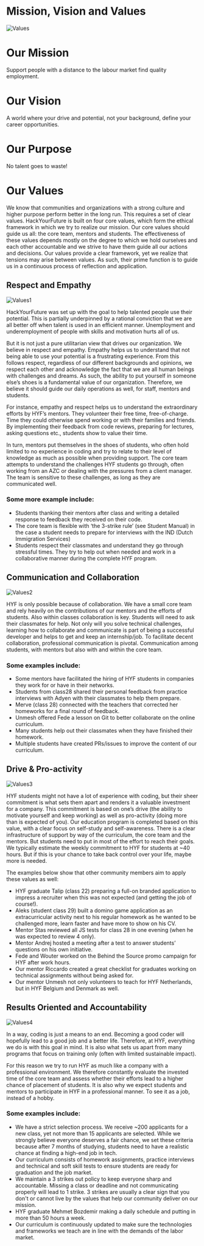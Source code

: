 # Mission, Vision and Values

![Values](assets/values.jpg)

# Our Mission
Support people with a distance to the labour market find quality employment.

# Our Vision
A world where your drive and potential, not your background, define your career opportunities.

# Our Purpose
No talent goes to waste!

# Our Values
We know that communities and organizations with a strong culture and higher purpose perform better in the long run. This requires a set of clear values. HackYourFuture is built on four core values, which form the ethical framework in which we try to realize our mission. Our core values should guide us all: the core team, mentors and students. The effectiveness of these values depends mostly on the degree to which we hold ourselves and each other accountable and we strive to have them guide all our actions and decisions. Our values provide a clear framework, yet we realize that tensions may arise between values. As such, their prime function is to guide us in a continuous process of reflection and application.

## Respect and Empathy

![Values1](assets/v1.jpg)

HackYourFuture was set up with the goal to help talented people use their potential. 
This is partially underpinned by a rational conviction that we are all better off when talent is used in an efficient manner. Unemployment and underemployment of people with skills and motivation hurts all of us. 

But it is not just a pure utilitarian view that drives our organization. We believe in respect and empathy. Empathy helps us to understand that not being able to use your potential is a frustrating experience. From this follows respect, regardless of our different backgrounds and opinions, we respect each other and acknowledge the fact that we are all human beings with challenges and dreams. As such, the ability to put yourself in someone else’s shoes is a fundamental value of our organization. Therefore, we believe it should guide our daily operations as well, for staff, mentors and students.

For instance, empathy and respect helps us to understand the extraordinary efforts by HYF’s mentors. They volunteer their free time, free-of-charge. Time they could otherwise spend working or with their families and friends. By implementing their feedback from code reviews, preparing for lectures, asking questions etc., students show to value their time. 

In turn, mentors put themselves in the shoes of students, who often hold limited to no experience in coding and try to relate to their level of knowledge as much as possible when providing support. 
The core team attempts to understand the challenges HYF students go through, often working from an AZC or dealing with the pressures from a client manager. The team is sensitive to these challenges, as long as they are communicated well.

### Some more example include:
- Students thanking their mentors after class and writing a detailed response to feedback they received on their code. 
- The core team is flexible with ‘the 3-strike rule’ (see Student Manual) in the case a student  needs to prepare for interviews with the IND (Dutch Immigration Services) 
- Students respect their classmates and understand they go through stressful times. They try to help out when needed and work in a collaborative manner during the complete HYF program.

## Communication and Collaboration

![Values2](assets/v2.jpg)

HYF is only possible because of collaboration. We have a small core team and rely heavily on the contributions of our mentors and the efforts of students. Also within classes collaboration is key. Students will need to ask their classmates for help. Not only will you solve technical challenges, learning how to collaborate and communicate is part of being a successful developer and helps to get and keep an internship/job. To facilitate decent collaboration, professional communication is pivotal. Communication among students, with mentors but also with and within the core team. 

### Some examples include:
- Some mentors have facilitated the hiring of HYF students in companies they work for or have in their networks.
- Students from class28 shared their personal feedback from practice interviews with Adyen with their classmates to help them prepare.
- Merve (class 28) connected with the teachers that corrected her homeworks for a final round of feedback.
- Unmesh offered Fede a lesson on Git to better collaborate on the online curriculum.
- Many students help out their classmates when they have finished their homework.
- Multiple students have created PRs/issues to improve the content of our curriculum.


## Drive & Pro-activity

![Values3](assets/v3.jpg)

HYF students might not have a lot of experience with coding, but their sheer commitment is what sets them apart and renders it a valuable investment for a company. This commitment is based on one’s drive (the ability to motivate yourself and keep working) as well as pro-activity (doing more than is expected of you). Our education program is completed based on this value, with a clear focus on self-study and self-awareness. There is a clear infrastructure of support by way of the curriculum, the core team and the mentors. But students need to put in most of the effort to reach their goals. We typically estimate the weekly commitment to HYF for students at ~40 hours. But if this is your chance to take back control over your life, maybe more is needed. 

The examples below show that other community members aim to apply these values as well:

- HYF graduate Talip (class 22) preparing a full-on branded application to impress a recruiter when this was not expected (and getting the job of course!).
- Aleks (student class 29) built a domino game application as an extracurricular activity next to his regular homework as he wanted to be challenged more, learn faster and have more to show on his CV.
- Mentor Stas reviewed all JS tests for class 28 in one evening (when he was expected to review 4 only).
- Mentor Andrej hosted a meeting after a test to answer students’ questions on his own initiative.
- Fede and Wouter worked on the Behind the Source promo campaign for HYF after work hours.
- Our mentor Riccardo created a great checklist for graduates working on technical assignments without being asked for.
- Our mentor Unmesh not only volunteers to teach for HYF Netherlands, but in HYF Belgium and Denmark as well.

## Results Oriented and Accountability

![Values4](assets/v4.jpg)

In a way, coding is just a means to an end. Becoming a good coder will hopefully lead to a good job and a better life. Therefore, at HYF, everything we do is with this goal in mind. It is also what sets us apart from many programs that focus on training only (often with limited sustainable impact).

For this reason we try to run HYF as much like a company with a professional environment. We therefore constantly evaluate the invested time of the core team and assess whether their efforts lead to a higher chance of placement of students. It is also why we expect students and mentors to participate in HYF in a professional manner. To see it as a job, instead of a hobby.

### Some examples include:
- We have a strict selection process. We receive ~200 applicants for a new class, yet not more than 15 applicants are selected. While we strongly believe everyone deserves a fair chance, we set these criteria because after 7 months of studying, students need to have a realistic chance at finding a high-end job in tech.
- Our curriculum consists of homework assignments, practice interviews and technical and soft skill tests to ensure students are ready for graduation and the job market.
- We maintain a 3 strikes out policy to keep everyone sharp and accountable. Missing a class or deadline and not communicating properly will lead to 1 strike. 3 strikes are usually a clear sign that you don't or cannot live by the values that help our community deliver on our mission.
- HYF graduate Mehmet Bozdemir making a daily schedule and putting in more than 50 hours a week.
- Our curriculum is continuously updated to make sure the technologies and frameworks we teach are in line with the demands of the labor market.
